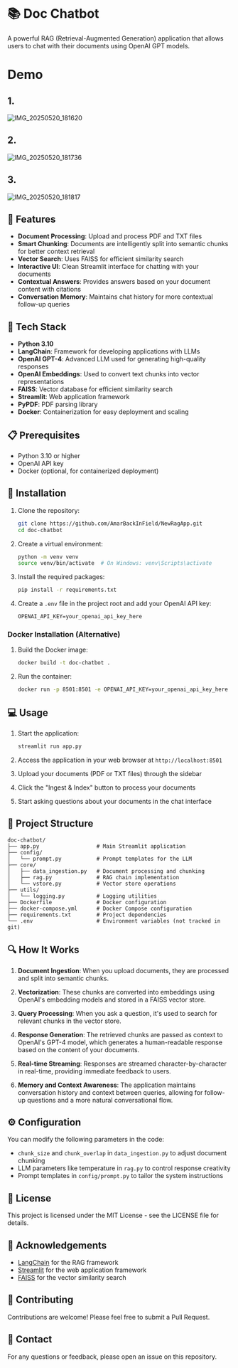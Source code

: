 # 📚 Doc Chatbot

A powerful RAG (Retrieval-Augmented Generation) application that allows users to chat with their documents using OpenAI GPT models.
# Demo
## 1.
![IMG_20250520_181620](https://github.com/user-attachments/assets/3405b34b-fa6f-4ba0-aa70-24f0e4c435c3)
## 2.
![IMG_20250520_181736](https://github.com/user-attachments/assets/1b453f39-7c9f-4503-822b-72eb243f1bd4)
## 3.
![IMG_20250520_181817](https://github.com/user-attachments/assets/5c98e9ba-d46d-4dde-af5e-ba7b51e13315)


## 🌟 Features

- **Document Processing**: Upload and process PDF and TXT files
- **Smart Chunking**: Documents are intelligently split into semantic chunks for better context retrieval
- **Vector Search**: Uses FAISS for efficient similarity search
- **Interactive UI**: Clean Streamlit interface for chatting with your documents
- **Contextual Answers**: Provides answers based on your document content with citations
- **Conversation Memory**: Maintains chat history for more contextual follow-up queries

## 🔧 Tech Stack

- **Python 3.10**
- **LangChain**: Framework for developing applications with LLMs
- **OpenAI GPT-4**: Advanced LLM used for generating high-quality responses
- **OpenAI Embeddings**: Used to convert text chunks into vector representations
- **FAISS**: Vector database for efficient similarity search
- **Streamlit**: Web application framework
- **PyPDF**: PDF parsing library
- **Docker**: Containerization for easy deployment and scaling

## 📋 Prerequisites

- Python 3.10 or higher
- OpenAI API key
- Docker (optional, for containerized deployment)

## 🚀 Installation

1. Clone the repository:
   ```bash
   git clone https://github.com/AmarBackInField/NewRagApp.git
   cd doc-chatbot
   ```

2. Create a virtual environment:
   ```bash
   python -m venv venv
   source venv/bin/activate  # On Windows: venv\Scripts\activate
   ```

3. Install the required packages:
   ```bash
   pip install -r requirements.txt
   ```

4. Create a `.env` file in the project root and add your OpenAI API key:
   ```
   OPENAI_API_KEY=your_openai_api_key_here
   ```

### Docker Installation (Alternative)

1. Build the Docker image:
   ```bash
   docker build -t doc-chatbot .
   ```

2. Run the container:
   ```bash
   docker run -p 8501:8501 -e OPENAI_API_KEY=your_openai_api_key_here doc-chatbot
   ```

## 💻 Usage

1. Start the application:
   ```bash
   streamlit run app.py
   ```

2. Access the application in your web browser at `http://localhost:8501`

3. Upload your documents (PDF or TXT files) through the sidebar

4. Click the "Ingest & Index" button to process your documents

5. Start asking questions about your documents in the chat interface

## 📁 Project Structure

```
doc-chatbot/
├── app.py                  # Main Streamlit application
├── config/
│   └── prompt.py           # Prompt templates for the LLM
├── core/
│   ├── data_ingestion.py   # Document processing and chunking
│   ├── rag.py              # RAG chain implementation
│   └── vstore.py           # Vector store operations
├── utils/
│   └── logging.py          # Logging utilities
├── Dockerfile              # Docker configuration
├── docker-compose.yml      # Docker Compose configuration
├── requirements.txt        # Project dependencies
└── .env                    # Environment variables (not tracked in git)
```

## 🔍 How It Works

1. **Document Ingestion**: When you upload documents, they are processed and split into semantic chunks.

2. **Vectorization**: These chunks are converted into embeddings using OpenAI's embedding models and stored in a FAISS vector store.

3. **Query Processing**: When you ask a question, it's used to search for relevant chunks in the vector store.

4. **Response Generation**: The retrieved chunks are passed as context to OpenAI's GPT-4 model, which generates a human-readable response based on the content of your documents.

5. **Real-time Streaming**: Responses are streamed character-by-character in real-time, providing immediate feedback to users.

6. **Memory and Context Awareness**: The application maintains conversation history and context between queries, allowing for follow-up questions and a more natural conversational flow.

## ⚙️ Configuration

You can modify the following parameters in the code:

- `chunk_size` and `chunk_overlap` in `data_ingestion.py` to adjust document chunking
- LLM parameters like temperature in `rag.py` to control response creativity
- Prompt templates in `config/prompt.py` to tailor the system instructions

## 📄 License

This project is licensed under the MIT License - see the LICENSE file for details.

## 🙏 Acknowledgements

- [LangChain](https://github.com/langchain-ai/langchain) for the RAG framework
- [Streamlit](https://streamlit.io/) for the web application framework
- [FAISS](https://github.com/facebookresearch/faiss) for the vector similarity search

## 👥 Contributing

Contributions are welcome! Please feel free to submit a Pull Request.

## 📧 Contact

For any questions or feedback, please open an issue on this repository.
